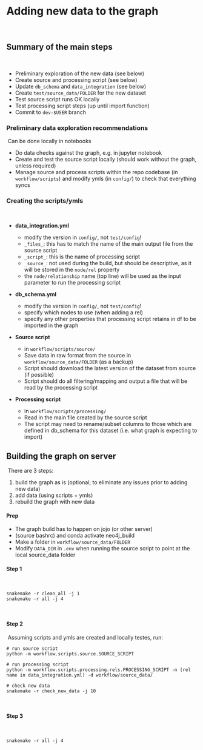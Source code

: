 # Adding new data to the graph
​
## Summary of the main steps
​
* Preliminary exploration of the new data (see below)
* Create source and processing script (see below)
* Update `db_schema` and `data_integration`  (see below)
* Create `test/source_data/FOLDER` for the new dataset
* Test source script runs OK locally
* Test processing script steps (up until import function)
* Commit to `dev-$USER` branch
​
​
### Preliminary data exploration recommendations
​
Can be done locally in notebooks
​
* Do data checks against the graph, e.g. in jupyter notebook
* Create and test the source script locally (should work without the graph, unless required)
* Manage source and process scripts within the repo codebase (in `workflow/scripts`) and modify ymls (in `config/`) to check that everything syncs
	
### Creating the scripts/ymls
​
* **data_integration.yml**
	* modify the version in `config/`, not `test/config`!
	* `_files_`: this has to match the name of the main output file from the source script
	* `_script_`: this is the name of processing script
	* `_source_`: not used during the build, but should be descriptive, as it will be stored in the `node/rel` property
	* the `node/relationship` name (top line) will be used as the input parameter to run the processing script
		
* **db_schema.yml**
	* modify the version in `config/`, not `test/config`!
	* specify which nodes to use (when adding a rel)
	* specify any other properties that processing script retains in df to be imported in the graph
	
* **Source script**
	* in `workflow/scripts/source/`
	* Save data in raw format from the source in `workflow/source_data/FOLDER` (as a backup)
	* Script should download the latest version of the dataset from source (if possible) 
	* Script should do all filtering/mapping and output a file that will be read by the processing script
​
* **Processing script**
	* in `workflow/scripts/processing/`
	* Read in the main file created by the source script
	* The script may need to rename/subset columns to those which are defined in db_schema for this dataset (i.e. what graph is expecting to import)
	​
​
## Building the graph on server
​
There are 3 steps:
​
1. build the graph as is (optional; to eliminate any issues prior to adding new data)
2. add data (using scripts + ymls)
3. rebuild the graph with new data
​
​
#### Prep
* The graph build has to happen on jojo (or other server)
* (source bashrc) and conda activate neo4j_build
* Make a folder in `workflow/source_data/FOLDER`
* Modify `DATA_DIR` in `.env` when running the source script to point at the local source_data folder
​
#### Step 1
​
```
snakemake -r clean_all -j 1
snakemake -r all -j 4
```
​
#### Step 2
​
Assuming scripts and ymls are created and locally testes, run: 
​
```
# run source script
python -m workflow.scripts.source.SOURCE_SCRIPT
​
# run processing script
python -m workflow.scripts.processing.rels.PROCESSING_SCRIPT -n (rel name in data_integration.yml) -d workflow/source_data/
​
# check new data
snakemake -r check_new_data -j 10
```
​
#### Step 3 
​
```
snakemake -r all -j 4
```
	